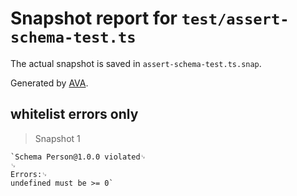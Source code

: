 # Snapshot report for `test/assert-schema-test.ts`

The actual snapshot is saved in `assert-schema-test.ts.snap`.

Generated by [AVA](https://ava.li).

## whitelist errors only

> Snapshot 1

    `Schema Person@1.0.0 violated␊
    ␊
    Errors:␊
    undefined must be >= 0`
